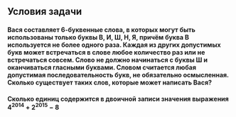## Условия задачи
#### Вася составляет 6-буквенные слова, в которых могут быть использованы только буквы В, И, Ш, Н, Я, причём буква В используется не более одного раза. Каждая из других допустимых букв может встречаться в слове любое количество раз или не встречаться совсем. Слово не должно начинаться с буквы Ш и оканчиваться гласными буквами. Словом считается любая допустимая последовательность букв, не обязательно осмысленная. Сколько существует таких слов, которые может написать Вася?
#### Сколько единиц содержится в двоичной записи значения выражения $`4^2014 + 2^2015 - 8`$

